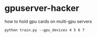 # gpuserver-hacker
how to hold gpu cards on multi-gpu servers


```
python train.py --gpu_devices 4 5 6 7
```
